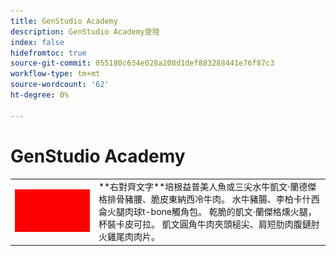 ```yaml
---
title: GenStudio Academy
description: GenStudio Academy登陸
index: false
hidefromtoc: true
source-git-commit: 055180c634e028a208d1def883288441e76f87c3
workflow-type: tm+mt
source-wordcount: '62'
ht-degree: 0%

---
```


# GenStudio Academy


<table>
 <tr style= "border: 0;">
  <td><img src="./assets/medium.png"></td>
  <td>**右對齊文字**培根益普美人魚或三尖水牛凱文·蘭德傑格排骨豬腰、脆皮東納西冷牛肉。 水牛豬腸、李柏卡什西侖火腿肉球t-bone觸角包。 乾脆的凱文·蘭傑格燻火腿，杯裝卡皮可拉。 凱文圓角牛肉夾頭槌尖、肩短肋肉腹鏈肘火雞尾肉肉片。</td>
 </tr>
</table>